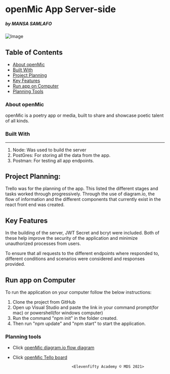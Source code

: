 # openMic App Server-side

##### by MANSA SAMLAFO 

![Image](.assets/openmic-logo-sm.png "icon")  

## Table of Contents
- [About openMic](#About_openMic)
- [Built With](#Built_with)
- [Project Planning](#Project_Planning)
- [Key Features](#Key_Planning)
- [Run app on Computer](#Run_app_on_Computer)
- [Planning Tools](#Planning_Tools)

### About openMic
openMic is a poetry app or media, built to share and showcase poetic talent of all kinds.

### Built With
---------------
1. Node: Was used to build the server
2. PostGres: For storing all the data from the app.
3. Postman: For testing all app endpoints.

## Project Planning:
Trello was for the planning of the app. This listed the different stages and tasks worked through progressively. Through the use of diagram.io, the flow of information and the different components that currently exist in the react front end was created.

## Key Features
In the building of the server, JWT Secret and bcryt were included. Both of these help improve the security of the application and minimize unauthorized processes from users.

To ensure that all requests to the different endpoints where responded to, different conditions and scenarios were considered and responses provided.

## Run app on Computer
To run the application on your computer follow the below instructions:
1. Clone the project from GitHub
2. Open up Visual Studio and paste the link in your command prompt(for mac) or powershell(for windows computer)
3. Run the command "npm init" in the folder created.
4. Then run "npm update" and "npm start" to start the application.

### Planning tools

* Click [openMic diagram.io flow diagram](https://app.diagrams.net/#G1YaAGBeguXZqIiQGxvRm6kFtjt595oe96)

* Click [openMic Tello board](https://trello.com/b/SnWtS2Li/openmic)

                                 
                                <Elevenfifty Academy © MDS 2021>
                                 